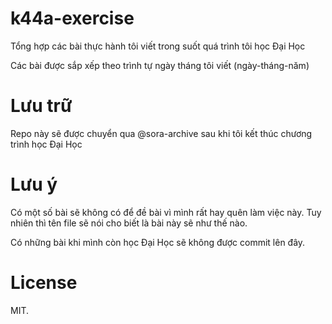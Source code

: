 # k44a-exercise
Tổng hợp các bài thực hành tôi viết trong suốt quá trình tôi học Đại Học

Các bài được sắp xếp theo trình tự ngày tháng tôi viết (ngày-tháng-năm)

# Lưu trữ
Repo này sẽ được chuyển qua @sora-archive sau khi tôi kết thúc chương trình học
Đại Học

# Lưu ý
Có một số bài sẽ không có để đề bài vì mình rất hay quên làm việc này. Tuy nhiên
thì tên file sẽ nói cho biết là bài này sẽ như thế nào.

Có những bài khi mình còn học Đại Học sẽ không được commit lên đây.

# License
MIT.
